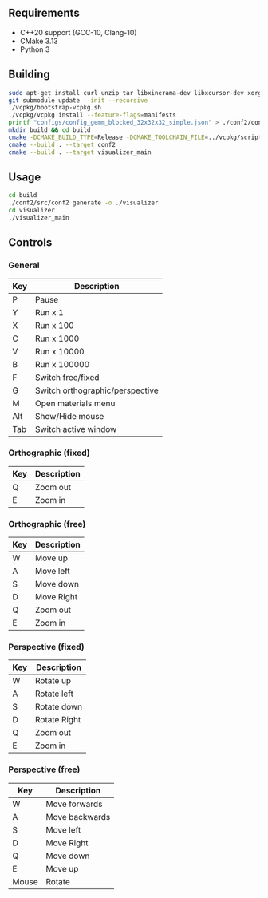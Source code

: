 ## Requirements

- C++20 support (GCC-10, Clang-10)
- CMake 3.13
- Python 3

## Building

```bash
sudo apt-get install curl unzip tar libxinerama-dev libxcursor-dev xorg-dev libglu1-mesa-dev
git submodule update --init --recursive
./vcpkg/bootstrap-vcpkg.sh
./vcpkg/vcpkg install --feature-flags=manifests
printf "configs/config_gemm_blocked_32x32x32_simple.json" > ./conf2/config_path.txt
mkdir build && cd build
cmake -DCMAKE_BUILD_TYPE=Release -DCMAKE_TOOLCHAIN_FILE=../vcpkg/scripts/buildsystems/vcpkg.cmake ..
cmake --build . --target conf2
cmake --build . --target visualizer_main
```

## Usage

```bash
cd build
./conf2/src/conf2 generate -o ./visualizer
cd visualizer
./visualizer_main
```

## Controls

### General

| Key | Description                     |
| --- | ------------------------------- |
| P   | Pause                           |
| Y   | Run x 1                         |
| X   | Run x 100                       |
| C   | Run x 1000                      |
| V   | Run x 10000                     |
| B   | Run x 100000                    |
| F   | Switch free/fixed               |
| G   | Switch orthographic/perspective |
| M   | Open materials menu             |
| Alt | Show/Hide mouse                 |
| Tab | Switch active window            |

### Orthographic (fixed)

| Key | Description |
| --- | ----------- |
| Q   | Zoom out    |
| E   | Zoom in     |

### Orthographic (free)

| Key | Description |
| --- | ----------- |
| W   | Move up     |
| A   | Move left   |
| S   | Move down   |
| D   | Move Right  |
| Q   | Zoom out    |
| E   | Zoom in     |

### Perspective (fixed)

| Key | Description  |
| --- | ------------ |
| W   | Rotate up    |
| A   | Rotate left  |
| S   | Rotate down  |
| D   | Rotate Right |
| Q   | Zoom out     |
| E   | Zoom in      |

### Perspective (free)

| Key   | Description    |
| ----- | -------------- |
| W     | Move forwards  |
| A     | Move backwards |
| S     | Move left      |
| D     | Move Right     |
| Q     | Move down      |
| E     | Move up        |
| Mouse | Rotate         |
